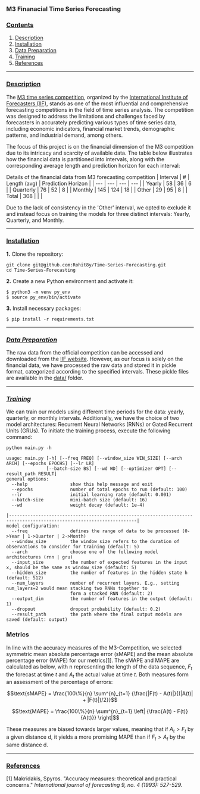 ### M3 Finanacial Time Series Forecasting

### [**Contents**](#)
1. [Description](#descr)
2. [Installation](#install)
3. [Data Preparation](#prepare)
4. [Training](#train)
5. [References](#ref)

---

### [**Description**](#) <a name="descr"></a>
The [M3 time series competition](https://forecasters.org/resources/time-series-data/m3-competition/), organized by the [International Institute of Forecasters (IIF)](https://forecasters.org/), stands as one of the most influential and comprehensive forecasting competitions in the field of time series analysis. The competition was designed to address the limitations and challenges faced by forecasters in accurately predicting various types of time series data, including economic indicators, financial market trends, demographic patterns, and industrial demand, among others.

The focus of this project is on the financial dimension of the M3 competition due to its intricacy and scarcity of available data. The table below illustrates how the financial data is partitioned into intervals, along with the corresponding average length and prediction horizon for each interval:

Details of the financial data from M3 forecasting competition
| Interval | # | Length (avg) | Prediction Horizon |
| --- | --- | --- | --- |
| Yearly | 58 | 36 | 6 |
| Quarterly | 76 | 52 | 8 |
| Monthly | 145 | 124 | 18 |
| Other | 29 | 95 | 8 |
| Total | 308 | | |

Due to the lack of consistency in the 'Other' interval, we opted to exclude it and instead focus on training the models for three distinct intervals: Yearly, Quarterly, and Monthly.

---

### [**Installation**](#) <a name="install"></a>

**1.** Clone the repository:

``` shell
git clone git@github.com:Rohit8y/Time-Series-Forecasting.git
cd Time-Series-Forecasting
```

**2.** Create a new Python environment and activate it:

``` shell
$ python3 -m venv py_env
$ source py_env/bin/activate
```

**3.** Install necessary packages:

``` shell
$ pip install -r requirements.txt
```

---

### [***Data Preparation***](#) <a name="prepare"></a>

The raw data from the official competition can be accessed and downloaded from the [IIF website](https://forecasters.org/data/m3comp/M3C.xls). However, as our focus is solely on the financial data, we have processed the raw data and stored it in pickle format, categorized according to the specified intervals. These pickle files are available in the [data/](https://github.com/Rohit8y/Time-Series-Forecasting/tree/main/data) folder.

---

### [***Training***](#) <a name="train"></a>
We can train our models using different time periods for the data: yearly, quarterly, or monthly intervals. Additionally, we have the choice of two model architectures: Recurrent Neural Networks (RNNs) or Gated Recurrent Units (GRUs). To initiate the training process, execute the following command:
```
python main.py -h

usage: main.py [-h] [--freq FREQ] [--window_size WIN_SIZE] [--arch ARCH] [--epochs EPOCHS] [--lr LR]
               [--batch-size BS] [--wd WD] [--optimizer OPT] [--result_path RESULT]
general options:
  --help                show this help message and exit
  --epochs              number of total epochs to run (default: 100)
  --lr                  initial learning rate (default: 0.001)
  --batch-size          mini-batch size (default: 16)
  --wd                  weight decay (default: 1e-4)

|----------------------------------------------------------------------------------------------------------------------|
model configuration:
  --freq                defines the range of data to be processed (0->Year | 1->Quarter | 2->Month)
  --window_size         the window size refers to the duration of observations to consider for training (default: 5)
  --arch                choose one of the following model architectures (rnn | gru)
  --input_size          the number of expected features in the input x, should be the same as window_size (default: 5)
  --hidden_size         the number of features in the hidden state h (default: 512)
  --num_layers          number of recurrent layers. E.g., setting num_layers=2 would mean stacking two RNNs together to
                        form a stacked RNN (default: 2)
  --output_dim          the number of features in the output (default: 1)
  --dropout             dropout probability (default: 0.2)
  --result_path         the path where the final output models are saved (default: output)
```

### Metrics

In line with the accuracy measures of the M3-Competition, we selected symmetric mean absolute percentage error (sMAPE) and the mean absolute percentage error (MAPE) for our metrics[[1]](#1). The sMAPE and MAPE are calculated as below, with n representing the length of the data sequence, $F_t$ the forecast at time $t$ and $A_t$ the actual value at time $t$. Both measures form an assessment of the percentage of errors:


$$\text{sMAPE} = \frac{100\%}{n} \sum^{n}_{t=1} {\frac{|F(t) - A(t)|}{(|A(t)| + |F(t)|)/2}}$$

$$\text{MAPE} = \frac{100\%}{n} \sum^{n}_{t=1} \left| {\frac{A(t) - F(t)}{A(t)}} \right|$$

These measures are biased towards larger values, meaning that if $A_t > F_t$ by a given distance d, it yields a more promising MAPE than if $F_t > A_t$ by the same distance d.

---

### [**References**](#) <a name="ref"></a>

<a id="1">[1]</a> 
Makridakis, Spyros. "Accuracy measures: theoretical and practical concerns." *International journal of forecasting 9, no. 4 (1993): 527-529.*

